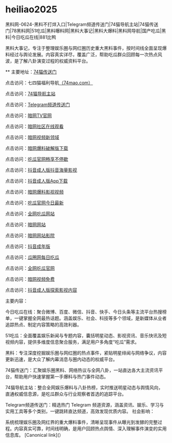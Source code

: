 # heiliao2025
黑料网-0624-黑料不打烊入口|Telegram频道传送门|74猫导航主站|74猫传送门|78黑料网|51吃瓜|黑料曝料网|黑料大事记|黑料大爆料|黑料网导航|国产吃瓜|黑料|今日吃瓜在线|881比鸭

黑料大事记，专注于整理娱乐圈与网红圈历史重大黑料事件，按时间线全面呈现爆料经过与舆论发展。内容真实详尽，覆盖广泛，帮助吃瓜群众回顾每一次热点风波，是了解八卦演变过程的权威资料平台。

** 主要地址：<a href="https://74mao.com/">74猫传送门</a>

点击访问：七四猫福利导航<a href="https://74mao.com/">（74mao.com）</a>

点击访问：<a href="https://74mao.com/">74猫导航主站</a>

点击访问：<a href="https://74mao.com/">Telegram频道传送门</a>

点击访问：<a href="https://aw7-20.pages.dev/">暗网TV官网</a>

点击访问：<a href="https://aw2-21.pages.dev/">暗网社区在线观看</a>

点击访问：<a href="https://aw8-04.pages.dev/">暗网视频新领域</a>

点击访问：<a href="https://aw6-05.pages.dev/">暗网爆料破解版下载</a>

点击访问：<a href="https://cg2-49.pages.dev/">吃瓜官网畅享不停歇</a>

点击访问：<a href="https://dy8-04.pages.dev/">抖音成人版抖音海量影视</a>

点击访问：<a href="https://dy6-05.pages.dev/">抖音成人版App下载</a>

点击访问：<a href="https://aw3-07.pages.dev/">暗网爆料影视视频</a>

点击访问：<a href="https://cg2-41.pages.dev/">吃瓜官网今日最新</a>

点击访问：<a href="https://cg4-50.pages.dev/">全网吃瓜网站</a>

点击访问：<a href="https://aw10-11.pages.dev/">暗网网站</a>

点击访问：<a  href="http://aw10-01.pages.dev/">暗网网站影院</a>

点击访问：<a  href="https://dy5-06.pages.dev/">抖音成年版</a>

点击访问：<a href="https://cg6-46.pages.dev/">瓜圈网每日吃瓜</a>

点击访问：<a href="https://cg5-47.pages.dev/">全网吃瓜官网</a>

点击访问：<a href="https://aw8-06.pages.dev/">暗网视频免费</a>

点击访问：<a href="https://dy1-09.pages.dev/">抖音成人版探索影视内容</a>

主要内容：

今日吃瓜在线：聚合微博、百度、微信、抖音、快手、今日头条等主流平台热搜榜单，一键掌握全网最热话题。涵盖娱乐、社会、科技等多个领域，是新媒体从业者追踪热点、制定内容策略的高效利器。

51吃瓜：全面覆盖娱乐新闻与专题内容，囊括明星动态、影视资讯、音乐快讯及短视频内容，提供多维度信息聚合服务，满足用户多角度“吃瓜”需求。

黑料：专注深度挖掘娱乐圈与网红圈的热点事件，紧贴明星绯闻与网络争议，内容更新迅速，是大众了解内幕消息与圈内动态的权威平台。

74猫传送门：汇聚娱乐圈黑料、网络热议与全网八卦，一站直达各大主流资讯平台，帮助用户快速掌握第一手爆料与热门事件动态。

74猫导航主站：整合全网娱乐爆料与八卦热榜，实时推送明星动态与舆情风向，直通权威信息源，是吃瓜群众与行业观察者首选的追踪平台。

Telegram频道传送门：精选热门 Telegram 频道资源，涵盖资讯、娱乐、学习与实用工具等多个类别，一键跳转直达频道，高效发现优质内容。
社会影响：

系统梳理娱乐圈及网红界的重大爆料事件，清晰呈现事件从曝光到发酵的完整过程。内容真实可靠，时间线明确，是用户回顾热点舆情、深入理解事件演变的实用信息库。
[Canonical link](）
